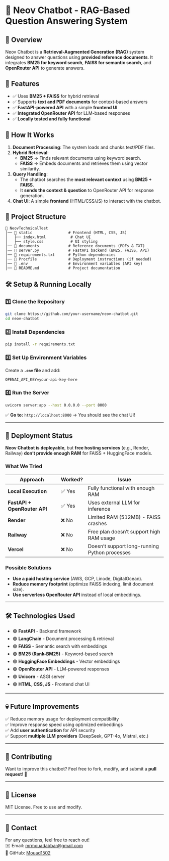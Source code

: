 # 🧠 Neov Chatbot - RAG-Based Question Answering System

## 📌 Overview
Neov Chatbot is a **Retrieval-Augmented Generation (RAG)** system designed to answer questions using **provided reference documents**. It integrates **BM25 for keyword search**, **FAISS for semantic search**, and **OpenRouter API** to generate answers.

## 🚀 Features
- ✅ Uses **BM25 + FAISS** for hybrid retrieval  
- ✅ Supports **text and PDF documents** for context-based answers  
- ✅ **FastAPI-powered API** with a simple **frontend UI**  
- ✅ **Integrated OpenRouter API** for LLM-based responses  
- ✅ **Locally tested and fully functional**  

## 👀 How It Works
1. **Document Processing**: The system loads and chunks text/PDF files.
2. **Hybrid Retrieval**:
   - **BM25** → Finds relevant documents using keyword search.
   - **FAISS** → Embeds documents and retrieves them using vector similarity.
3. **Query Handling**:
   - The chatbot searches the **most relevant context** using **BM25 + FAISS**.
   - It **sends the context & question** to OpenRouter API for response generation.
4. **Chat UI**: A simple **frontend** (HTML/CSS/JS) to interact with the chatbot.

## 📂 Project Structure
```
📁 NeovTechnicalTest
│── 📁 static                # Frontend (HTML, CSS, JS)
│   ├── index.html           # Chat UI
│   ├── style.css            # UI styling
│── 📁 documents             # Reference documents (PDFs & TXT)
│── 📄 server.py             # FastAPI backend (BM25, FAISS, API)
│── 📄 requirements.txt      # Python dependencies
│── 📄 Procfile              # Deployment instructions (if needed)
│── 📄 .env                  # Environment variables (API key)
│── 📄 README.md             # Project documentation
```

## 🛠️ Setup & Running Locally
### 1️⃣ **Clone the Repository**
```bash
git clone https://github.com/your-username/neov-chatbot.git
cd neov-chatbot
```
### 2️⃣ **Install Dependencies**
```bash
pip install -r requirements.txt
```
### 3️⃣ **Set Up Environment Variables**
Create a **`.env` file** and add:
```env
OPENAI_API_KEY=your-api-key-here
```
### 4️⃣ **Run the Server**
```bash
uvicorn server:app --host 0.0.0.0 --port 8000
```
✅ **Go to:** `http://localhost:8000` → You should see the chat UI!

---

## 🚀 Deployment Status
**Neov Chatbot is deployable**, but **free hosting services** (e.g., Render, Railway) **don’t provide enough RAM** for FAISS + HuggingFace models.

### **What We Tried**
| Approach | Worked? | Issue |
|----------|--------|-------|
| **Local Execution** | ✅ Yes | Fully functional with enough RAM |
| **FastAPI + OpenRouter API** | ✅ Yes | Uses external LLM for inference |
| **Render** | ❌ No | Limited RAM (512MB) - FAISS crashes |
| **Railway** | ❌ No | Free plan doesn’t support high RAM usage |
| **Vercel** | ❌ No | Doesn’t support long-running Python processes |

### **Possible Solutions**
- **Use a paid hosting service** (AWS, GCP, Linode, DigitalOcean).
- **Reduce memory footprint** (optimize FAISS indexing, limit document size).
- **Use serverless OpenRouter API** instead of local embeddings.

---

## 🛠️ Technologies Used
- 🟢 **FastAPI** - Backend framework  
- 🟢 **LangChain** - Document processing & retrieval  
- 🟢 **FAISS** - Semantic search with embeddings  
- 🟢 **BM25 (Rank-BM25)** - Keyword-based search  
- 🟢 **HuggingFace Embeddings** - Vector embeddings  
- 🟢 **OpenRouter API** - LLM-powered responses  
- 🟢 **Uvicorn** - ASGI server  
- 🟢 **HTML, CSS, JS** - Frontend chat UI  

---

## 💀 Future Improvements
✅ Reduce memory usage for deployment compatibility  
✅ Improve response speed using optimized embeddings  
✅ Add **user authentication** for API security  
✅ Support **multiple LLM providers** (DeepSeek, GPT-4o, Mistral, etc.)  

---

## 🤝 Contributing
Want to improve this chatbot? Feel free to fork, modify, and submit a **pull request**! 🚀

---

## 📄 License
MIT License. Free to use and modify.

---

## 📱 Contact
For any questions, feel free to reach out!  
✉️ Email: mrmouadabbar@gmail.com  
🐙 GitHub: [Mouad1502](https://github.com/Mouad1502)
```

